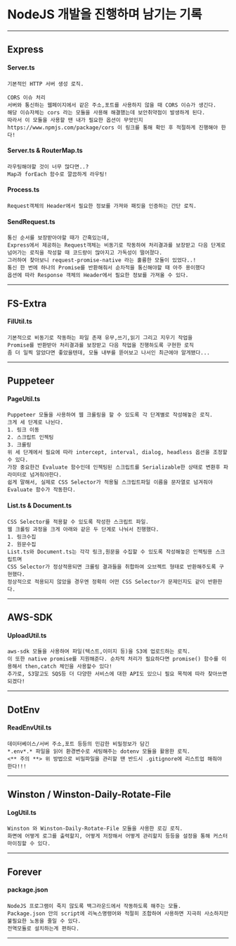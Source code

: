 # NodeJS 개발을 진행하며 남기는 기록

---

## Express

#### Server.ts

```
기본적인 HTTP 서버 생성 로직.
```

```
CORS 이슈 처리
서버와 통신하는 웹페이지에서 같은 주소,포트를 사용하지 않을 때 CORS 이슈가 생긴다.
해당 이슈자체는 cors 라는 모듈을 사용해 해결했는데 보안취약점이 발생하게 된다.
따라서 이 모듈을 사용할 땐 내가 필요한 옵션이 무엇인지 https://www.npmjs.com/package/cors 이 링크를 통해 확인 후 적절하게 진행해야 한다!
```

#### Server.ts & RouterMap.ts

```
라우팅해야할 것이 너무 많다면..?
Map과 forEach 함수로 깔끔하게 라우팅!
```

#### Process.ts

```
Request객체의 Header에서 필요한 정보를 가져와 패킷을 인증하는 간단 로직.
```

#### SendRequest.ts

```
통신 순서를 보장받아야할 때가 간혹있는데,
Express에서 제공하는 Request객체는 비동기로 작동하여 처리결과를 보장받고 다음 단계로 넘어가는 로직을 작성할 때 코드량이 많아지고 가독성이 떨어졌다.
그러하여 찾아보니 request-promise-native 라는 훌륭한 모듈이 있었다..!
통신 한 번에 하나의 Promise를 반환해줘서 순차적을 통신해야할 때 아주 용이했다
옵션에 따라 Response 객체의 Header에서 필요한 정보를 가져올 수 있다.
```

---

## FS-Extra

#### FilUtil.ts

```
기본적으로 비동기로 작동하는 파일 존재 유무,쓰기,읽기 그리고 지우기 작업을
Promise를 반환받아 처리결과를 보장받고 다음 작업을 진행하도록 구현한 로직
좀 더 일찍 알았다면 좋았을텐데, 모듈 내부를 뜯어보고 나서인 최근에야 알게됐다...
```

---

## Puppeteer

#### PageUtil.ts

```
Puppeteer 모듈을 사용하여 웹 크롤링을 할 수 있도록 각 단계별로 작성해놓은 로직.
크게 세 단계로 나뉜다.
1. 링크 이동
2. 스크립트 인젝팅
3. 크롤링
위 세 단계에서 필요에 따라 intercept, interval, dialog, headless 옵션을 조정할 수 있다.
가장 중요한건 Evaluate 함수인데 인젝팅된 스크립트를 Serializable한 상태로 변환후 파라미터로 넘겨줘야한다.
쉽게 말해서, 실제로 CSS Selector가 적용될 스크립트파일 이름을 문자열로 넘겨줘야 Evaluate 함수가 작동한다.
```

#### List.ts & Document.ts

```
CSS Selector를 적용할 수 있도록 작성한 스크립트 파일.
웹 크롤링 과정을 크게 아래와 같은 두 단계로 나눠서 진행했다.
1. 링크수집
2. 원문수집
List.ts와 Document.ts는 각각 링크,원문을 수집할 수 있도록 작성해놓은 인젝팅용 스크립트며
CSS Selector가 정상적용되면 크롤링 결과들을 취합하여 오브젝트 형태로 반환해주도록 구현했다.
정상적으로 적용되지 않았을 경우엔 정확히 어떤 CSS Selector가 문제인지도 같이 반환한다.
```

---

## AWS-SDK

#### UploadUtil.ts

```
aws-sdk 모듈을 사용하여 파일(텍스트,이미지 등)을 S3에 업로드하는 로직.
이 또한 native promise를 지원해준다. 순차적 처리가 필요하다면 promise() 함수를 이용해서 then,catch 체인을 사용할수 있다!
추가로, S3말고도 SQS등 더 다양한 서비스에 대한 API도 있으니 필요 목적에 따라 찾아쓰면 되겠다!
```

---

## DotEnv

#### ReadEnvUtil.ts

```
데이터베이스/서버 주소,포트 등등의 민감한 비밀정보가 담긴
*.env*.* 파일을 읽어 환경변수로 세팅해주는 dotenv 모듈을 활용한 로직.
<** 주의 **> 위 방법으로 비밀파일을 관리할 땐 반드시 .gitignore에 리스트업 해줘야 한다!!!
```

---

## Winston / Winston-Daily-Rotate-File

#### LogUtil.ts

```
Winston 와 Winston-Daily-Rotate-File 모듈을 사용한 로깅 로직.
화면에 어떻게 로그를 출력할지, 어떻게 저장해서 어떻게 관리할지 등등을 설정을 통해 커스터마이징할 수 있다.
```

---

## Forever

#### package.json

```
NodeJS 프로그램이 죽지 않도록 백그라운드에서 작동하도록 해주는 모듈.
Package.json 안의 script에 리눅스명령어와 적절히 조합하여 사용하면 지극히 사소하지만 불필요한 노동을 줄일 수 있다.
전역모듈로 설치하는게 편하다.
```

---
